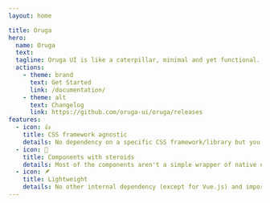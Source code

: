 ```yaml
---
layout: home

title: Oruga
hero:
  name: Oruga
  text: 
  tagline: Oruga UI is like a caterpillar, minimal and yet functional. It's in your hands turning it into a butterfly
  actions:
    - theme: brand
      text: Get Started
      link: /documentation/
    - theme: alt
      text: Changelog
      link: https://github.com/oruga-ui/oruga/releases
features:
  - icon: 👍
    title: CSS framework agnostic
    details: No dependency on a specific CSS framework/library but you can easily integrate the components with one of them because they are fully customizable in different ways
  - icon: 💪
    title: Components with steroids
    details: Most of the components aren't a simple wrapper of native elements but they add new and custom features
  - icon: 🪶
    title: Lightweight
    details: No other internal dependency (except for Vue.js) and import only components that you need
---
```

